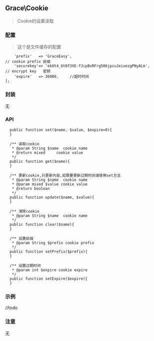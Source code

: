 ## Grace\Cookie
> Cookie的设置读取


### 配置

> 这个是文件缓存的配置
```
    'prefix'   => 'GraceEasy',                                        // cookie prefix 前缀
    'securekey'=> 'ekOt4_Ut0f3XE-fJcpBvRFrg506jpcuJeixezgPNyALm',     // encrypt key   密钥
    'expire'   => 36000,     //超时时间
];
```

### 封装

无

### API


      public function set($name, $value, $expire=0){
      }

      /** 读取cookie
       * @param String $name  cookie name
       * @return mixed     cookie value
       */
      public function get($name){
      }

      /** 更新cookie,只更新内容,如需要更新过期时间请使用set方法
       * @param String $name  cookie name
       * @param mixed $value cookie value
       * @return boolean
       */
      public function update($name, $value){
      }

      /** 清除cookie
       * @param String $name  cookie name
       */
      public function clear($name){
      }

      /** 设置前缀
       * @param String $prefix cookie prefix
       */
      public function setPrefix($prefix){
      }

      /** 设置过期时间
       * @param int $expire cookie expire
       */
      public function setExpire($expire){
      }




### 示例

//todo

### 注意

无
